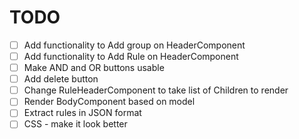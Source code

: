 # TODO

- [ ] Add functionality to Add group on HeaderComponent
- [ ] Add functionality to Add Rule on HeaderComponent
- [ ] Make AND and OR buttons usable
- [ ] Add delete button
- [ ] Change RuleHeaderComponent to take list of Children to render
- [ ] Render BodyComponent based on model
- [ ] Extract rules in JSON format
- [ ] CSS - make it look better
